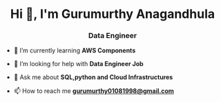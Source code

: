 
<h1 align="center">Hi 👋, I'm Gurumurthy Anagandhula</h1>
<h3 align="center">Data Engineer </h3>


- 🌱 I’m currently learning **AWS Components**

- 🤝 I’m looking for help with **Data Engineer Job**

- 💬 Ask me about **SQL,python and Cloud Infrastructures**

- 📫 How to reach me **gurumurthy01081998@gmail.com**



